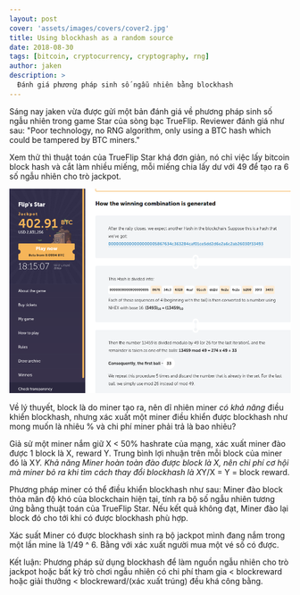 ```yaml
---
layout: post
cover: 'assets/images/covers/cover2.jpg'
title: Using blockhash as a random source
date: 2018-08-30
tags: [bitcoin, cryptocurrency, cryptography, rng]
author: jaken
description: >
  Đánh giá phương pháp sinh số ngẫu nhiên bằng blockhash
---
```


Sáng nay jaken vừa được gửi một bản đánh giá về phương pháp sinh số ngẫu nhiên trong game Star của sòng bạc TrueFlip. Reviewer đánh giá như sau: "Poor technology, no RNG algorithm, only using a BTC hash which could be tampered by BTC miners."

Xem thử thì thuật toán của TrueFlip Star khá đơn giản, nó chỉ việc lấy bitcoin block hash và cắt làm nhiều miếng, mỗi miếng chia lấy dư với 49 để tạo ra 6 số ngẫu nhiên cho trò jackpot.

![True Flip Star Random Generator](/assets/images/posts/2018-08-30/trueflip_star_rng.png)

Về lý thuyết, block là do miner tạo ra, nên dĩ nhiên miner *có khả năng* điều khiển blockhash, nhưng xác xuất một miner điều khiển được blockhash như mong muốn là nhiêu % và chi phí miner phải trả là bao nhiêu?

Giả sử một miner nắm giữ X < 50% hashrate của mạng, xác xuất miner đào được 1 block là X, reward Y. Trung bình lợi nhuận trên mỗi block của miner đó là X*Y. Khả năng Miner hoàn toàn đào được block là X, nên chi phí cơ hội mà miner bỏ ra khi tìm cách thay đổi blockhash là X*Y/X = Y = block reward.

Phương pháp miner có thể điều khiển blockhash như sau: Miner đào block thỏa mãn độ khó của blockchain hiện tại, tính ra bộ số ngẫu nhiên tương ứng bằng thuật toán của TrueFlip Star. Nếu kết quả không đạt, Miner đào lại block đó cho tới khi có được blockhash phù hợp.

Xác suất Miner có được blockhash sinh ra bộ jackpot mình đang nắm trong một lần mine là 1/49 ^ 6. Bằng với xác xuất người mua một vé số có được.

Kết luận: Phương pháp sử dụng blockhash để làm nguồn ngẫu nhiên cho trò jackpot hoặc bất kỳ trò chơi ngẫu nhiên có chi phí tham gia < blockreward hoặc giải thưởng < blockreward/(xác xuất trúng) đều khá công bằng.